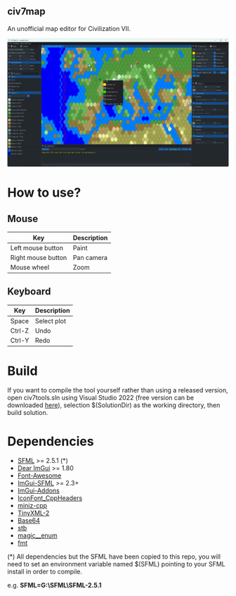 civ7map
-----

An unofficial map editor for Civilization VII.

![Screenshot](doc/img/v0.3.png)

# How to use?

## Mouse

| Key                | Description |
|--------------------|-------------|
| Left mouse button  | Paint       |
| Right mouse button | Pan camera  |
| Mouse wheel        | Zoom        |

## Keyboard

| Key                | Description |
|--------------------|-------------|
| Space              | Select plot |
| Ctrl-Z             | Undo        |
| Ctrl-Y             | Redo        |

# Build
If you want to compile the tool yourself rather than using a released version, open civ7tools.sln using Visual Studio 2022 (free version can be downloaded [here](https://visualstudio.microsoft.com/downloads/)), selection $(SolutionDir) as the working directory, then build solution.

# Dependencies


* [SFML](https://github.com/SFML/SFML) >= 2.5.1 (*)
* [Dear ImGui](https://github.com/ocornut/imgui) >= 1.80
* [Font-Awesome]( https://github.com/FortAwesome/Font-Awesome/tree/6.x)
* [ImGui-SFML](https://github.com/eliasdaler/imgui-sfml) >= 2.3+
* [ImGui-Addons](https://github.com/wflohry/imgui-addons)
* [IconFont_CppHeaders](https://github.com/juliettef/IconFontCppHeaders)
* [miniz-cpp](https://github.com/tfussell/miniz-cpp)
* [TinyXML-2](https://github.com/leethomason/tinyxml2)
* [Base64](https://github.com/terrakuh/base64)
* [stb](https://github.com/nothings/stb)
* [magic__enum](https://github.com/Neargye/magic_enum)
* [fmt](https://github.com/fmtlib/fmt/)

(*) All dependencies but the SFML have been copied to this repo, you will need to set an environment variable named $(SFML) pointing to your SFML install in order to compile.

e.g. **SFML=G:\SFML\SFML-2.5.1**
